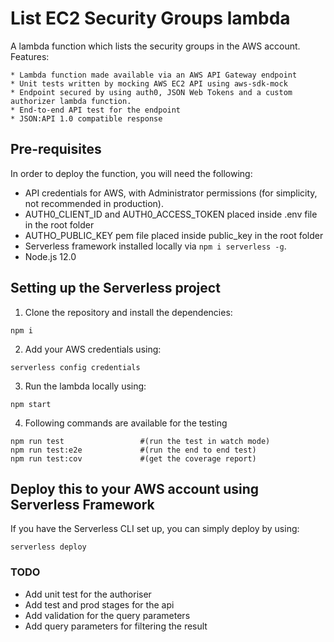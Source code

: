 <!--
title: 'List EC2 Security Groups lambda'
description: 'A serverless lambda which lists the security groups in the AWS account'
framework: v1
platform: AWS
language: nodeJS
authorLink: 'https://github.com/lujaw'
authorName: 'Luja Shrestha'
-->

# List EC2 Security Groups lambda

A lambda function which lists the security groups in the AWS account. 
Features:

    * Lambda function made available via an AWS API Gateway endpoint
    * Unit tests written by mocking AWS EC2 API using aws-sdk-mock
    * Endpoint secured by using auth0, JSON Web Tokens and a custom authorizer lambda function.
    * End-to-end API test for the endpoint
    * JSON:API 1.0 compatible response


## Pre-requisites

In order to deploy the function, you will need the following:

- API credentials for AWS, with Administrator permissions (for simplicity, not recommended in production).
- AUTH0_CLIENT_ID and AUTH0_ACCESS_TOKEN placed inside .env file in the root folder
- AUTHO_PUBLIC_KEY pem file placed inside public_key in the root folder
- Serverless framework installed locally via  `npm i serverless -g`.
- Node.js 12.0

## Setting up the Serverless project

1. Clone the repository and install the dependencies:

```
npm i
```

2. Add your AWS credentials using:
```
serverless config credentials
```

3. Run the lambda locally using:
```
npm start
```

4. Following commands are available for the testing
```
npm run test                 #(run the test in watch mode)
npm run test:e2e             #(run the end to end test)
npm run test:cov             #(get the coverage report)
```

## Deploy this to your AWS account using Serverless Framework

If you have the Serverless CLI set up, you can simply deploy by using:
```
serverless deploy
```

### TODO
* Add unit test for the authoriser
* Add test and prod stages for the api
* Add validation for the query parameters
* Add query parameters for filtering the result
